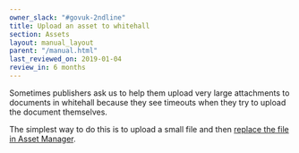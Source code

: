 ```yaml
---
owner_slack: "#govuk-2ndline"
title: Upload an asset to whitehall
section: Assets
layout: manual_layout
parent: "/manual.html"
last_reviewed_on: 2019-01-04
review_in: 6 months
---
```


Sometimes publishers ask us to help them upload very large attachments to
documents in whitehall because they see timeouts when they try to upload the
document themselves.

The simplest way to do this is to upload a small file and then
[replace the file in Asset Manager](howto-replace-an-assets-file.html).
